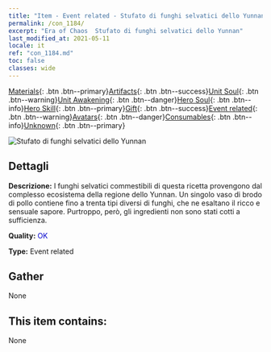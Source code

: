 ```yaml
---
title: "Item - Event related - Stufato di funghi selvatici dello Yunnan"
permalink: /con_1184/
excerpt: "Era of Chaos  Stufato di funghi selvatici dello Yunnan"
last_modified_at: 2021-05-11
locale: it
ref: "con_1184.md"
toc: false
classes: wide
---
```

 [Materials](/ItemsIT/){: .btn .btn--primary}[Artifacts](/ItemsIT/Artifacts/){: .btn .btn--success}[Unit Soul](/ItemsIT/UnitSoul/){: .btn .btn--warning}[Unit Awakening](/ItemsIT/UnitAwakening/){: .btn .btn--danger}[Hero Soul](/ItemsIT/HeroSoul/){: .btn .btn--info}[Hero Skill](/ItemsIT/HeroSkill/){: .btn .btn--primary}[Gift](/ItemsIT/Gift/){: .btn .btn--success}[Event related](/ItemsIT/Events/){: .btn .btn--warning}[Avatars](/ItemsIT/Avatars/){: .btn .btn--danger}[Consumables](/ItemsIT/Consumables/){: .btn .btn--info}[Unknown](/ItemsIT/Unknown/){: .btn .btn--primary}

 ![Stufato di funghi selvatici dello Yunnan](/images/t/i_81512221.png)

## Dettagli
 **Descrizione:** I funghi selvatici commestibili di questa ricetta provengono dal complesso ecosistema della regione dello Yunnan. Un singolo vaso di brodo di pollo contiene fino a trenta tipi diversi di funghi, che ne esaltano il ricco e sensuale sapore. Purtroppo, però, gli ingredienti non sono stati cotti a sufficienza.

 **Quality:** <span style="color: #0000CD">OK</span>

 **Type:** Event related

## Gather

  None

## This item contains:

  None

